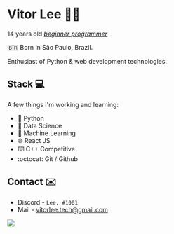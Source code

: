 # Vitor Lee 👨‍💻

14 years old <a href="https://vleeh.github.io"><i>beginner programmer</i></a>

🇧🇷 Born in São Paulo, Brazil.

Enthusiast of Python & web development technologies.

## Stack 💻
A few things I'm working and learning:
- 🐍 Python 
- 📅 Data Science
- 🤖 Machine Learning 
- 🌐 React JS
- ⌨️ C++ Competitive 
- :octocat: Git / Github

## Contact ✉️
- Discord - `Lee. #1001` <br>
- Mail - <a>vitorlee.tech@gmail.com</a> 

<img src="https://github-readme-stats.vercel.app/api?username=vLeeH&show_icons=true&hide_border=false">
